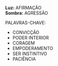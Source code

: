 **Luz:** AFIRMAÇÃO  
**Sombra:** AGRESSÃO

PALAVRAS-CHAVE:
- CONVICÇÃO
- PODER INTERIOR
- CORAGEM
- EMPODERAMENTO
- SER INSTINTIVO
- PACIÊNCIA